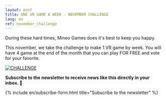 ```yaml
---
layout: post
title: ONE VR GAME A WEEK - NOVEMBER CHALLENGE
lang: en
ref: november_challenge
---
```


During these hard times, Mineo Games does it's best to keep you happy.

This november, we take the challenge to make 1 VR game by week. You will have 4 game at the end of the month that you can play FOR FREE and vote for your favorite.

[![CHALLENGE](https://imgur.com/MLAdddX.png)](https://mailchi.mp/7e794e83d387/nabq2mz4a8 "ONE VR GAME A WEEK NOVEMBER CHALLENGE")

**Subscribe to the newsletter to receive news like this directly in your inbox. 💌**

{% include en/subscribe-form.html title="Subscribe to the newsletter" %}